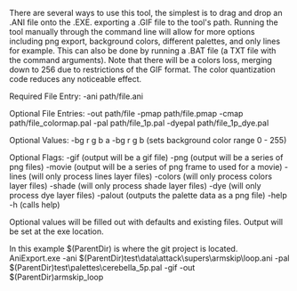 There are several ways to use this tool, the simplest is to drag and drop an .ANI file onto the .EXE. exporting a .GIF file to the tool's path. Running the tool manually through the command line will allow for more options including png export, background colors, different palettes, and only lines for example. This can also be done by running a .BAT file (a TXT file with the command arguments). Note that there will be a colors loss, merging down to 256 due to restrictions of the GIF format. The color quantization code reduces any noticeable effect.

Required File Entry: -ani path/file.ani

Optional File Entries: -out path/file
-pmap path/file.pmap -cmap path/file_colormap.pal
-pal path/file_1p.pal -dyepal path/file_1p_dye.pal

Optional Values:
-bg r g b a <or> -bg r g b (sets background color range 0 - 255)

Optional Flags:
-gif (output will be a gif file)
-png (output will be a series of png files)
-movie (output will be a series of png frame to used for a movie)
-lines (will only process lines layer files)
-colors (will only process colors layer files)
-shade (will only process shade layer files)
-dye (will only process dye layer files)
-palout (outputs the palette data as a png file)
-help <or> -h (calls help)

Optional values will be filled out with defaults and existing files.
Output will be set at the exe location.

In this example $(ParentDir) is where the git project is located.
AniExport.exe -ani $(ParentDir)test\data\attack\supers\armskip\loop.ani -pal $(ParentDir)test\palettes\cerebella_5p.pal -gif -out $(ParentDir)armskip_loop

